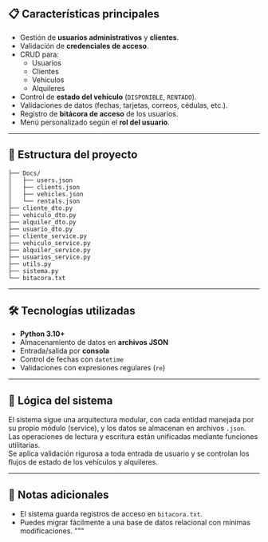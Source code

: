 ## 📋 Características principales

- Gestión de **usuarios administrativos** y **clientes**.
- Validación de **credenciales de acceso**.
- CRUD para:
  - Usuarios
  - Clientes
  - Vehículos
  - Alquileres
- Control de **estado del vehículo** (`DISPONIBLE`, `RENTADO`).
- Validaciones de datos (fechas, tarjetas, correos, cédulas, etc.).
- Registro de **bitácora de acceso** de los usuarios.
- Menú personalizado según el **rol del usuario**.

---

## 📁 Estructura del proyecto
```
├── Docs/
│   ├── users.json
│   ├── clients.json
│   ├── vehicles.json
│   └── rentals.json
├── cliente_dto.py
├── vehiculo_dto.py
├── alquiler_dto.py
├── usuario_dto.py
├── cliente_service.py
├── vehiculo_service.py
├── alquiler_service.py
├── usuarios_service.py
├── utils.py
├── sistema.py
└── bitacora.txt
```

---

## 🛠️ Tecnologías utilizadas

- **Python 3.10+**
- Almacenamiento de datos en **archivos JSON**
- Entrada/salida por **consola**
- Control de fechas con `datetime`
- Validaciones con expresiones regulares (`re`)

---

## 🧠 Lógica del sistema

El sistema sigue una arquitectura modular, con cada entidad manejada por su propio módulo (service), y los datos se almacenan en archivos `.json`.  
Las operaciones de lectura y escritura están unificadas mediante funciones utilitarias.  
Se aplica validación rigurosa a toda entrada de usuario y se controlan los flujos de estado de los vehículos y alquileres.

---

## 📌 Notas adicionales

- El sistema guarda registros de acceso en `bitacora.txt`.
- Puedes migrar fácilmente a una base de datos relacional con mínimas modificaciones.
"""

